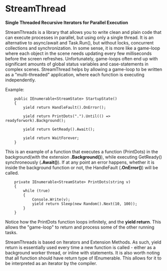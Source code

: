 # StreamThread
**Single Threaded Recursive Iterators for Parallel Execution**

StreamThreads is a library that allows you to write clean and plain code that can execute processes in parallel, but using only a single thread. It is an alternative to async/await and Task.Run(), but without locks, concurrent collections and synchronization. In some sense, it is more like a game-loop where each object in the scene needs updating every few milliseconds before the screen refreshes. Unfortunately, game-loops often end up with significant amounts of global status variables and case-statements in complex scenes. StreamThread helps by allowing a game-loop to be written as a "multi-threaded" application, where each function is executing independently.

Example:

        public IEnumerable<StreamState> StartupState()
        {
            yield return HandleFault().OnError();

            yield return PrintDots(".").Until(() => readyforwork).Background();

            yield return GetReady().Await();

            yield return WaitForever;
        }
This is an example of a function that executes a function (PrintDots) in the background(with the extension **.Background()**), while executing GetReady() synchroneously (**.Await()**). If at any point an error happens, whether it is inside the background function or not, the HandleFault (**.OnError()**) will be called.

        private IEnumerable<StreamState> PrintDots(string v)
        {
            while (true)
            {
                Console.Write(v);
                yield return Sleep(new Random().Next(10, 100));
            }
        }
Notice how the PrintDots function loops infinitely, and the **yield return**. This allows the "game-loop" to return and process some of the other running tasks. 

StreamThreads is based on Iterators and Extension Methods. As such, yield return is essentially used every time a new function is called - either as a background worker thread, or inline with statements. It is also worth noting that all function should have return type of IEnumerable<StreamState>. This allows for it to be interpreted as an iterator by the compiler.